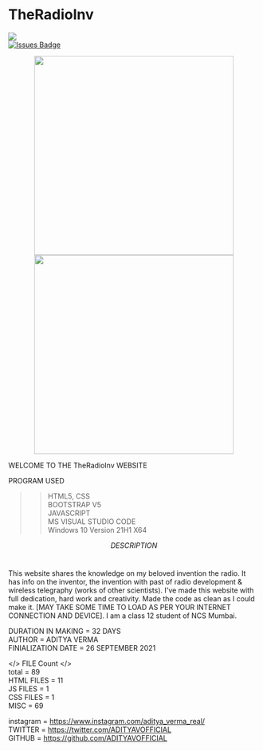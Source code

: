 # TheRadioInv
<a href="https://twitter.com/ADITYAVOFFICIAL" ><img src="https://img.shields.io/twitter/follow/ADITYAVOFFICIAL.svg?style=social" /> </a>
<br>
<a href="https://github.com/ADITYAVOFFICIAL/awesome-github-profile-readme/issues"><img src="https://img.shields.io/github/issues/ADITYAVOFFICIAL/awesome-github-profile-readme" alt="Issues Badge"/></a>
<p align = "center">
  <img src = "https://github-readme-stats.vercel.app/api?username=ADITYAVOFFICIAL&show_icons=true&theme=bear" width = 400>
  <img src = "https://github-readme-streak-stats.herokuapp.com?user=ADITYAVOFFICIAL&theme=dark&hide_border=true" width = 400>
</p>
 WELCOME TO THE TheRadioInv WEBSITE  <br>

PROGRAM USED<br>
>> HTML5, CSS<br>
>> BOOTSTRAP V5<br>
>> JAVASCRIPT<br>
>> MS VISUAL STUDIO CODE<br>
>> Windows 10 Version 21H1 X64<br>

$$DESCRIPTION$$<br>

This website shares the knowledge on my beloved invention the radio. It has info on the inventor, the invention with past of radio development & wireless telegraphy (works of other scientists). I've made this website with full dedication, hard work and creativity. Made the code as clean as I could make it. [MAY TAKE SOME TIME TO LOAD AS PER YOUR INTERNET CONNECTION AND DEVICE]. I am a class 12 student of NCS Mumbai.<br>

DURATION IN MAKING = 32 DAYS<br>
AUTHOR = ADITYA VERMA<br>
FINIALIZATION DATE = 26 SEPTEMBER 2021<br>


</> FILE Count  </><br>
total = 89<br>
HTML FILES = 11<br>
JS FILES = 1<br>
CSS FILES = 1<br>
MISC = 69<br>

instagram = https://www.instagram.com/aditya_verma_real/ <br>
TWITTER = https://twitter.com/ADITYAVOFFICIAL<br>
GITHUB = https://github.com/ADITYAVOFFICIAL<br>
